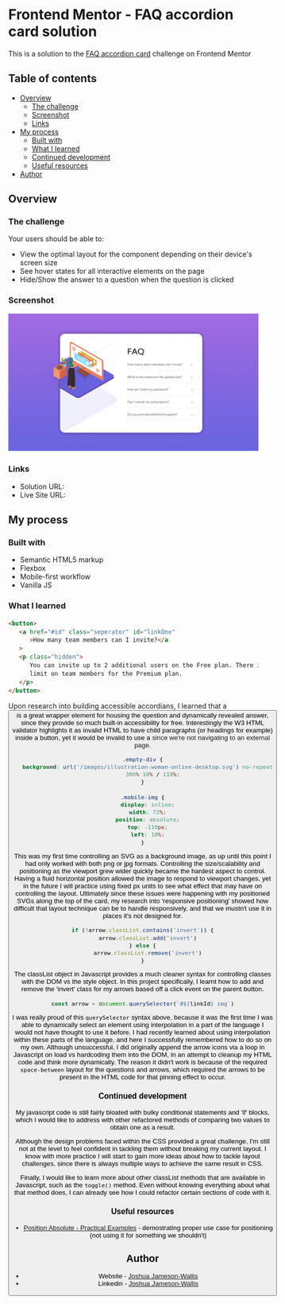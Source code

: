 # Frontend Mentor - FAQ accordion card solution

This is a solution to the [FAQ accordion card](https://www.frontendmentor.io/challenges/faq-accordion-card-XlyjD0Oam) challenge on Frontend Mentor

## Table of contents

-  [Overview](#overview)
   -  [The challenge](#the-challenge)
   -  [Screenshot](#screenshot)
   -  [Links](#links)
-  [My process](#my-process)
   -  [Built with](#built-with)
   -  [What I learned](#what-i-learned)
   -  [Continued development](#continued-development)
   -  [Useful resources](#useful-resources)
-  [Author](#author)

## Overview

### The challenge

Your users should be able to:

-  View the optimal layout for the component depending on their device's screen size
-  See hover states for all interactive elements on the page
-  Hide/Show the answer to a question when the question is clicked

### Screenshot

![](./Screenshot.png)

### Links

-  Solution URL:
-  Live Site URL:

## My process

### Built with

-  Semantic HTML5 markup
-  Flexbox
-  Mobile-first workflow
-  Vanilla JS

### What I learned

```html
<button>
   <a href="#id" class="seperator" id="linkOne"
      >How many team members can I invite?</a
   >
   <p class="hidden">
      You can invite up to 2 additional users on the Free plan. There is no
      limit on team members for the Premium plan.
   </p>
</button>
```

Upon research into building accessible accordians, I learned that a <button> is a great wrapper element for housing the question and dynamically revealed answer, since they provide so much built-in accessibility for free. Interestingly the W3 HTML validator highlights it as invalid HTML to have child paragraphs (or headings for example) inside a button, yet it would be invalid to use a <a> since we're not navigating to an external page.

```css
.empty-div {
   background: url('/images/illustration-woman-online-desktop.svg') no-repeat
      300% 10% / 110%;
}

.mobile-img {
   display: inline;
   width: 72%;
   position: absolute;
   top: -110px;
   left: 10%;
}
```

This was my first time controlling an SVG as a background image, as up until this point I had only worked with both png or jpg formats. Controlling the size/scalability and positioning as the viewport grew wider quickly became the hardest aspect to control. Having a fluid horizontal position allowed the image to respond to viewport changes, yet in the future I will practice using fixed px units to see what effect that may have on controlling the layout. Ultimately since these issues were happening with my positioned SVGs along the top of the card, my research into 'responsive positioning' showed how difficult that layout technique can be to handle responsively, and that we mustn't use it in places it's not designed for.

```js
if (!arrow.classList.contains('invert')) {
   arrow.classList.add('invert')
} else {
   arrow.classList.remove('invert')
}
```

The classList object in Javascript provides a much cleaner syntax for controlling classes with the DOM vs the style object. In this project specifically, I learnt how to add and remove the 'invert' class for my arrows based off a click event on the parent button.

```js
const arrow = document.querySelector(`#${linkId} img`)
```

I was really proud of this `querySelector` syntax above, because it was the first time I was able to dynamically select an element using interpolation in a part of the language I would not have thought to use it before. I had recently learned about using interpolation within these parts of the language, and here I successfully remembered how to do so on my own. Although unsuccessful, I did originally append the arrow icons via a loop in Javascript on load vs hardcoding them into the DOM, in an attempt to cleanup my HTML code and think more dynamically. The reason it didn't work is because of the required `space-between` layout for the questions and arrows, which required the arrows to be present in the HTML code for that pinning effect to occur.

### Continued development

My javascript code is still fairly bloated with bulky conditional statements and 'if' blocks, which I would like to address with other refactored methods of comparing two values to obtain one as a result.

Although the design problems faced within the CSS provided a great challenge, I'm still not at the level to feel confident in tackling them without breaking my current layout. I know with more practice I will start to gain more ideas about how to tackle layout challenges, since there is always multiple ways to achieve the same result in CSS.

Finally, I would like to learn more about other classList methods that are available in Javascript, such as the `toggle()` method. Even without knowing everything about what that method does, I can already see how I could refactor certain sections of code with it.

### Useful resources

-  [Position Absolute - Practical Examples](https://www.youtube.com/watch?v=lUaw-AA9HnA&ab_channel=KevinPowell) - demostrating proper use case for positioning (not using it for something we shouldn't)

## Author

-  Website - [Joshua Jameson-Wallis](https://joshuajamesonwallis.com)
-  Linkedin - [Joshua Jameson-Wallis]()
